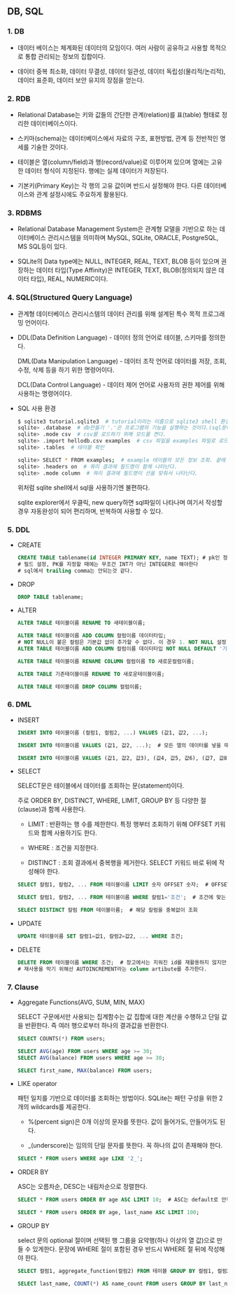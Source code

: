 ## DB, SQL

### 1. DB

- 데이터 베이스는 체계화된 데이터의 모임이다. 여러 사람이 공유하고 사용할 목적으로 통합 관리되는 정보의 집합이다.

- 데이터 중복 최소화, 데이터 무결성, 데이터 일관성, 데이터 독립성(물리적/논리적), 데이터 표준화, 데이터 보안 유지의 장점을 얻는다.



### 2. RDB

- Relational Database는 키와 값들의 간단한 관계(relation)를 표(table) 형태로 정리한 데이터베이스이다.

- 스키마(schema)는 데이터베이스에서 자료의 구조, 표현방법, 관계 등 전반적인 명세를 기술한 것이다.
- 테이블은 열(column/field)과 행(record/value)로 이루어져 있으며 열에는 고유한 데이터 형식이 지정된다. 행에는 실제 데이터가 저장된다.
- 기본키(Primary Key)는 각 행의 고유 값이며 반드시 설정해야 한다. 다른 데이터베이스와 관계 설정시에도 주요하게 활용된다.



### 3. RDBMS

- Relational Database Management System은 관계형 모델을 기반으로 하는 데이터베이스 관리시스템을 의미하며 MySQL, SQLite, ORACLE, PostgreSQL, MS SQL등이 있다.

- SQLite의 Data type에는 NULL, INTEGER, REAL, TEXT, BLOB 등이 있으며 권장하는 데이터 타입(Type Affinity)은 INTEGER, TEXT, BLOB(정의되지 않은 데이터 타입), REAL, NUMERIC이다.



### 4. SQL(Structured Query Language)

- 관계형 데이터베이스 관리시스템의 데이터 관리를 위해 설계된 특수 목적 프로그래밍 언어이다.

- DDL(Data Definition Language) - 데이터 정의 언어로 테이블, 스키마를 정의한다.

  DML(Data Manipulation Language) - 데이터 조작 언어로 데이터를 저장, 조회, 수정, 삭제 등을 하기 위한 명령어이다.

  DCL(Data Control Language) - 데이터 제어 언어로 사용자의 권한 제어를 위해 사용하는 명령어이다.



- SQL 사용 환경

  ```bash
  $ sqlite3 tutorial.sqlite3  # tutorial이라는 이름으로 sqlite3 shell 환경 열기
  sqlite> .database  # db만들기 '.'은 프로그램의 기능을 실행하는 것이다.(sql문이 아니다)
  sqlite> .mode csv  # csv를 로드하기 위해 모드를 켠다.
  sqlite> .import hellodb.csv examples  # csv 파일을 examples 파일로 로드
  sqlite> .tables  # 테이블 확인
  
  sqlite> SELECT * FROM examples;  # example 테이블의 모든 정보 조회. 끝에 ';'이 꼭 필요하다.
  sqlite> .headers on  # 쿼리 결과에 필드명이 함께 나타난다.
  sqlite> .mode column  # 쿼리 결과에 필드명이 선을 맞춰서 나타난다.
  ```

  위처럼 sqlite shell에서 sql을 사용하기엔 불편하다.

  sqlite explorer에서 우클릭, new query하면 sql파일이 나타나며 여기서 작성할 경우 자동완성이 되어 편리하며, 반복하여 사용할 수 있다.



### 5. DDL

- CREATE

  ```sql
  CREATE TABLE tablename(id INTEGER PRIMARY KEY, name TEXT); # pk인 정수 id와 문자열 name
  # 필드 설정, PK를 지정할 때에는 무조건 INT가 아닌 INTEGER로 해야한다
  # sql에서 trailing comma는 안되는것 같다.
  ```


- DROP

  ```sql
  DROP TABLE tablename;
  ```

- ALTER

  ```sql
  ALTER TABLE 테이블이름 RENAME TO 새테이블이름;
  
  ALTER TABLE 테이블이름 ADD COLUMN 컬럼이름 데이터타입;
  # NOT NULL이 붙은 컬럼은 기본값 없이 추가할 수 없다. 이 경우 1. NOT NULL 설정 없이 추가하거나 2. 기본 값(DEFAULT)을 설정해야 한다. 기본값을 지정하여 추가하는 방법은 아래와 같다.
  ALTER TABLE 테이블이름 ADD COLUMN 컬럼이름 데이터타입 NOT NULL DEFAULT '기본값';
  
  ALTER TABLE 테이블이름 RENAME COLUMN 컬럼이름 TO 새로운컬럼이름;
  
  ALTER TABLE 기존테이블이름 RENAME TO 새로운테이블이름;
  
  ALTER TABLE 테이블이름 DROP COLUMN 컬럼이름;
  ```

  

### 6. DML

- INSERT

  ```sql
  INSERT INTO 테이블이름 (컬럼1, 컬럼2, ...) VALUES (값1, 값2, ...);
  
  INSERT INTO 테이블이름 VALUES (값1, 값2, ...);  # 모든 열의 데이터를 넣을 때에는 컬럼을 명시할 필요없다.
  
  INSERT INTO 테이블이름 VALUES (값1, 값2, 값3), (값4, 값5, 값6), (값7, 값8, 값9) # 한번에 여러 데이터 넣기
  ```

- SELECT

  SELECT문은 테이블에서 데이터를 조회하는 문(statement)이다.

  주로 ORDER BY, DISTINCT, WHERE, LIMIT, GROUP BY 등 다양한 절(clause)과 함께 사용한다.

  - LIMIT :  반환하는 행 수를 제한한다. 특정 행부터 조회하기 위해 OFFSET 키워드와 함께 사용하기도 한다.

  - WHERE : 조건을 지정한다.

  - DISTINCT : 조회 결과에서 중복행을 제거한다. SELECT 키워드 바로 뒤에 작성해야 한다.

  ```sql
  SELECT 칼럼1, 칼럼2, ... FROM 테이블이름 LIMIT 숫자 OFFSET 숫자;  # OFFSET 0부터 시작함에 주의
  
  SELECT 칼럼1, 칼럼2, ... FROM 테이블이름 WHERE 칼럼1='조건';  # 조건에 맞는 데이터만 조회
  
  SELECT DISTINCT 칼럼 FROM 테이블이름;  # 해당 칼럼을 중복없이 조회
  ```

- UPDATE

  ```sql
  UPDATE 테이블이름 SET 칼럼1=값1, 칼럼2=값2, ... WHERE 조건;
  ```

- DELETE

  ```sql
  DELETE FROM 테이블이름 WHERE 조건;  # 장고에서는 지워진 id를 재활용하지 않지만, SQL은 재활용한다.
  # 재사용을 막기 위해선 AUTOINCREMENT라는 column artibute를 추가한다.
  ```



### 7. Clause

- Aggregate Functions(AVG, SUM, MIN, MAX)

  SELECT 구문에서만 사용되는 집계함수는 값 집합에 대한 계산을 수행하고 단일 값을 반환한다. 즉 여러 행으로부터 하나의 결과값을 반환한다.

  ```sql
  SELECT COUNTS(*) FROM users;
  
  SELECT AVG(age) FROM users WHERE age >= 30;
  SELECT AVG(balance) FROM users WHERE age >= 30;
  
  SELECT first_name, MAX(balance) FROM users;
  ```



- LIKE operator

  패턴 일치를 기반으로 데이터를 조회하는 방법이다. SQLite는 패턴 구성을 위한 2개의 wildcards를 제공한다.

  - %(percent sign)은 0개 이상의 문자를 뜻한다. 값이 들어가도, 안들어가도 된다.

  - _(underscore)는 임의의 단일 문자를 뜻한다. 꼭 하나의 값이 존재해야 한다.

  ```sql
  SELECT * FROM users WHERE age LIKE '2_';
  ```



- ORDER BY

  ASC는 오름차순, DESC는 내림차순으로 정렬한다.

  ```sql
  SELECT * FROM users ORDER BY age ASC LIMIT 10;  # ASC는 default로 안적어도 결과는 동일하다.
  
  SELECT * FROM users ORDER BY age, last_name ASC LIMIT 100;
  ```



- GROUP BY

  select 문의 optional 절이며 선택된 행 그룹을 요약행(하나 이상의 열 값)으로 만들 수 있게한다. 문장에 WHERE 절이 포함된 경우 반드시 WHERE 절 뒤에 작성해야 한다.

  ```sql
  SELECT 컬럼1, aggregate_function(컬럼2) FROM 테이블 GROUP BY 컬럼1, 컬럼2;
  
  SELECT last_name, COUNT(*) AS name_count FROM users GROUP BY last_name; # count(*) 결과 열의 이름을 name_count로 나타낸다.
  ```

